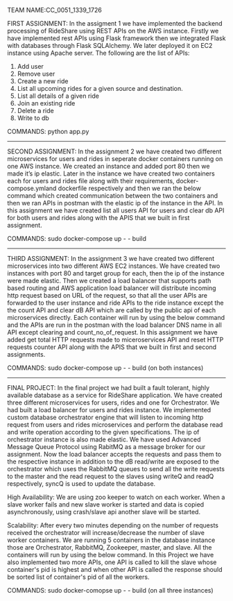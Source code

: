 TEAM NAME:CC_0051_1339_1726

FIRST ASSIGNMENT:
In the assigment 1 we have implemented the backend processing of ​RideShare using REST APIs on the AWS instance. Firstly we have implemented rest APIs using Flask framework then we integrated Flask with databases through Flask SQLAlchemy. We later deployed it on EC2 instance using Apache server. 
The following are the list of APIs:
1. Add user
2. Remove user
3. Create a new ride
4. List all upcoming rides for a given source and destination.
5. List all details of a given ride
6. Join an existing ride
7. Delete a ride
8. Write to db

COMMANDS:
python app.py

-----------------------------------------------------

SECOND ASSIGNMENT:
In the assignment 2 we have created two different microservices for users and rides in seperate docker containers running on one AWS instance. We created an instance and added port 80 then we made it’s ip elastic. Later in the instance we have created two containers each for users and rides file along with their requirements, docker-compose.ymland dockerfile respectively and then we ran the below command which created communication between the two containers and then we ran APIs in postman with the elastic ip of the instance in the API.
In this assignment we have created list all users API for users and clear db API for both users and rides along with the APIS that we built in first assignment.


COMMANDS:
sudo docker-compose up - - build

-----------------------------------------------------


THIRD ASSIGNMENT:
In the assignment 3 we have created two different microservices into two different AWS EC2 instances. We have created two instances with port 80 and target group for each, then the ip of the instance were made elastic. Then we created a load balancer that supports path based routing and AWS application load balancer will distribute incoming http request based on URL of the request, so that all the user APIs are forwarded to the user instance and ride APIs to the ride instance except the the count API and clear dB API which are called by the public api of each microservices directly. Each container will run by using the below command and the APIs are run in the postman with the load balancer DNS name in all API except clearing and count_no_of_request.
In this assignment we have added get total HTTP requests made to miceroservices API and reset HTTP requests counter API along with the APIS that we built in first and second assignments.

COMMANDS: 
sudo docker-compose up - - build 
(on both instances)

-----------------------------------------------------

FINAL PROJECT:
In the final project we had built a fault tolerant, highly available database as a service for RideShare application. We have created three different microservices for users, rides and one for Orchestrator. We had built a load balancer for users and rides instance.
We implemented custom database orchestrator engine that will listen to incoming http request 
from users and rides microservices and perform the database read and write operation according to the given specifications. The ip of orchestrator instance is also made elastic.
We have used Advanced Message Queue Protocol using RabitMQ as a message broker for our assignment. Now the load balancer accepts the requests and pass them to the respective instance in addition to the dB read/write are exposed to the orchestrator which uses the RabbitMQ queues to send all the write requests to the master and the read request to the slaves using writeQ and readQ respectively, syncQ is used to update the database.

High Availability:
We are using zoo keeper to watch on each worker.
When a slave worker fails and new slave worker is started and data is copied asynchronously, using crash/slave api another slave will be started.

Scalability:
After every two minutes depending on the number of requests received the orchestrator will increase/decrease the number of slave worker containers.
We are running 5 containers in the database instance those are Orchestrator, RabbitMQ, Zookeeper, master, and slave. All the containers will run by using the below command.
In this Project we have also implemented two more APIs, one API is called to kill the slave whose container's pid is highest and when other API is called the response should be sorted list of container's pid of all the workers.

COMMANDS:
sudo docker-comopse up - - build 
(on all three instances)





